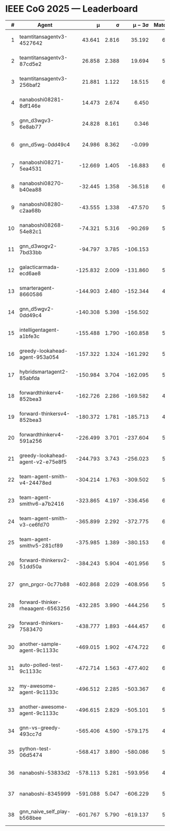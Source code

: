 # IEEE CoG 2025 — Leaderboard

| # | Agent | μ | σ | μ − 3σ | Matches | Updated |
|---:|---|---:|---:|---:|---:|---|
| 1 | teamtitansagentv3-4527642 | 43.641 | 2.816 | 35.192 | 6296 | 2025-08-30 05:25 |
| 2 | teamtitansagentv3-87cd5e2 | 26.858 | 2.388 | 19.694 | 5700 | 2025-08-30 05:25 |
| 3 | teamtitansagentv3-256baf2 | 21.881 | 1.122 | 18.515 | 6256 | 2025-08-30 05:25 |
| 4 | nanaboshi08281-8df146e | 14.473 | 2.674 | 6.450 | 226 | 2025-08-30 05:25 |
| 5 | gnn_d3wgv3-6e8ab77 | 24.828 | 8.161 | 0.346 | 118 | 2025-08-30 05:25 |
| 6 | gnn_d5wg-0dd49c4 | 24.986 | 8.362 | -0.099 | 120 | 2025-08-30 05:25 |
| 7 | nanaboshi08271-5ea4531 | -12.669 | 1.405 | -16.883 | 6198 | 2025-08-30 05:25 |
| 8 | nanaboshi08270-b40ea88 | -32.445 | 1.358 | -36.518 | 6120 | 2025-08-30 05:25 |
| 9 | nanaboshi08280-c2aa68b | -43.555 | 1.338 | -47.570 | 5578 | 2025-08-30 05:25 |
| 10 | nanaboshi08268-54e82c1 | -74.321 | 5.316 | -90.269 | 5700 | 2025-08-30 05:25 |
| 11 | gnn_d3wogv2-7bd33bb | -94.797 | 3.785 | -106.153 | 264 | 2025-08-30 05:25 |
| 12 | galacticarmada-ecd6ae8 | -125.832 | 2.009 | -131.860 | 5720 | 2025-08-30 05:25 |
| 13 | smarteragent-8660586 | -144.903 | 2.480 | -152.344 | 4742 | 2025-08-30 05:25 |
| 14 | gnn_d5wgv2-0dd49c4 | -140.308 | 5.398 | -156.502 | 200 | 2025-08-30 05:25 |
| 15 | intelligentagent-a1bfe3c | -155.488 | 1.790 | -160.858 | 5221 | 2025-08-30 05:25 |
| 16 | greedy-lookahead-agent-953a054 | -157.322 | 1.324 | -161.292 | 5588 | 2025-08-30 05:25 |
| 17 | hybridsmartagent2-85abfda | -150.984 | 3.704 | -162.095 | 5236 | 2025-08-30 05:25 |
| 18 | forwardthinkerv4-852bea3 | -162.726 | 2.286 | -169.582 | 4918 | 2025-08-30 05:25 |
| 19 | forward-thinkersv4-852bea3 | -180.372 | 1.781 | -185.713 | 4841 | 2025-08-30 05:25 |
| 20 | forwardthinkerv4-591a256 | -226.499 | 3.701 | -237.604 | 5132 | 2025-08-30 05:25 |
| 21 | greedy-lookahead-agent-v2-e75e8f5 | -244.793 | 3.743 | -256.023 | 5980 | 2025-08-30 05:25 |
| 22 | team-agent-smith-v4-24478ed | -304.214 | 1.763 | -309.502 | 5798 | 2025-08-30 05:25 |
| 23 | team-agent-smithv6-a7b2416 | -323.865 | 4.197 | -336.456 | 6200 | 2025-08-30 05:25 |
| 24 | team-agent-smith-v3-ce6fd70 | -365.899 | 2.292 | -372.775 | 6678 | 2025-08-30 05:25 |
| 25 | team-agent-smithv5-281cf89 | -375.985 | 1.389 | -380.153 | 6320 | 2025-08-30 05:25 |
| 26 | forward-thinkersv2-51dd50a | -384.243 | 5.904 | -401.956 | 5488 | 2025-08-30 05:25 |
| 27 | gnn_prgcr-0c77b88 | -402.868 | 2.029 | -408.956 | 5630 | 2025-08-30 05:25 |
| 28 | forward-thinker-rheaagent-6563256 | -432.285 | 3.990 | -444.256 | 5128 | 2025-08-30 05:25 |
| 29 | forward-thinkers-7583470 | -438.777 | 1.893 | -444.457 | 6180 | 2025-08-30 05:25 |
| 30 | another-sample-agent-9c1133c | -469.015 | 1.902 | -474.722 | 6160 | 2025-08-30 05:25 |
| 31 | auto-polled-test-9c1133c | -472.714 | 1.563 | -477.402 | 6040 | 2025-08-30 05:25 |
| 32 | my-awesome-agent-9c1133c | -496.512 | 2.285 | -503.367 | 6080 | 2025-08-30 05:25 |
| 33 | another-awesome-agent-9c1133c | -496.615 | 2.829 | -505.101 | 5840 | 2025-08-30 05:25 |
| 34 | gnn-vs-greedy-493cc7d | -565.406 | 4.590 | -579.175 | 4720 | 2025-08-30 05:25 |
| 35 | python-test-06d5474 | -568.417 | 3.890 | -580.086 | 5060 | 2025-08-30 05:25 |
| 36 | nanaboshi-53833d2 | -578.113 | 5.281 | -593.956 | 4500 | 2025-08-30 05:25 |
| 37 | nanaboshi-8345999 | -591.088 | 5.047 | -606.229 | 5170 | 2025-08-30 05:25 |
| 38 | gnn_naive_self_play-b568bee | -601.767 | 5.790 | -619.137 | 5060 | 2025-08-30 05:25 |
